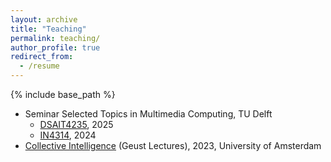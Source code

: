 ```yaml
---
layout: archive
title: "Teaching"
permalink: teaching/
author_profile: true
redirect_from:
  - /resume
---
```


{% include base_path %}

* Seminar Selected Topics in Multimedia Computing, TU Delft
  * [DSAIT4235](https://www.studyguide.tudelft.nl/a101_displayCourse.do?course_id=70142), 2025
  * [IN4314](https://www.studyguide.tudelft.nl/a101_displayCourse.do?course_id=67792), 2024
* [Collective Intelligence](https://studiegids.uva.nl/xmlpages/page/2023-2024/zoek-vak/vak/109288) (Geust Lectures), 2023, University of Amsterdam